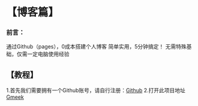 # 【博客篇】
### 前言：
通过Github（pages），0成本搭建个人博客
简单实用，5分钟搞定！
无需特殊基础，仅需一定电脑使用经验
## 【教程】
1.首先我们需要拥有一个Github账号，请自行注册：[Github](http://github.com)
2.打开此项目地址[Gmeek](https://github.com/Meekdai/Gmeek)